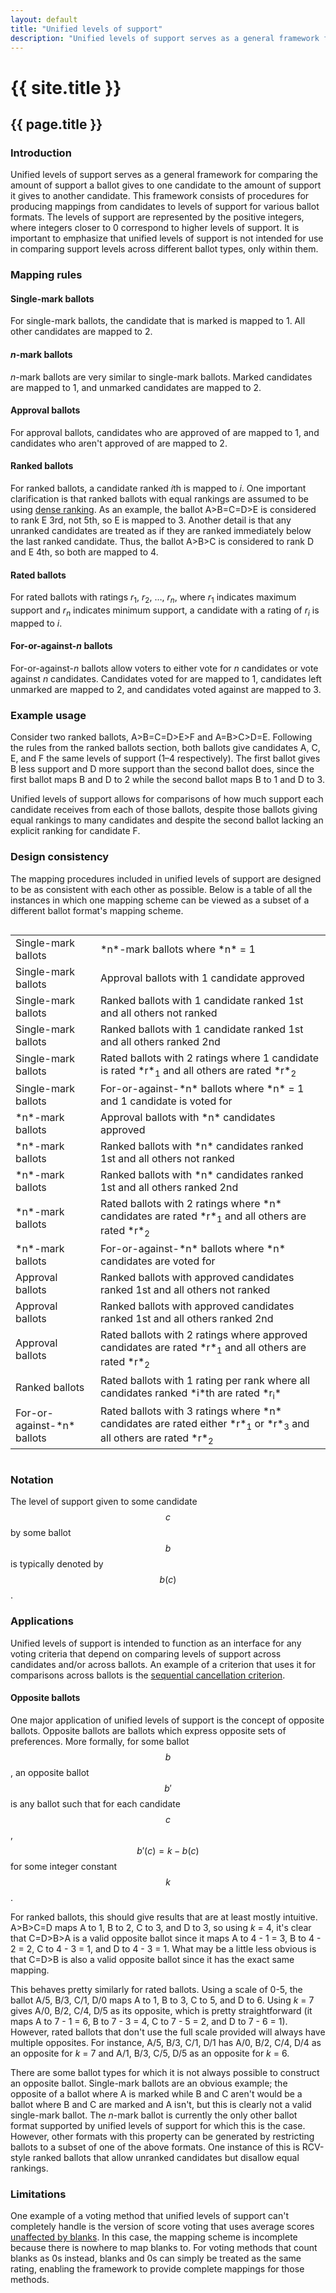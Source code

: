 ```yaml
---
layout: default
title: "Unified levels of support"
description: "Unified levels of support serves as a general framework for comparing the amounts of support that ballots give to candidates."
---
```

# {{ site.title }}
## {{ page.title }}
### Introduction

Unified levels of support serves as a general framework for comparing the amount of support a ballot gives to one candidate to the amount of support it gives to another candidate. This framework consists of procedures for producing mappings from candidates to levels of support for various ballot formats. The levels of support are represented by the positive integers, where integers closer to 0 correspond to higher levels of support. It is important to emphasize that unified levels of support is not intended for use in comparing support levels across different ballot types, only within them.

### Mapping rules

#### Single-mark ballots

For single-mark ballots, the candidate that is marked is mapped to 1. All other candidates are mapped to 2.

#### *n*-mark ballots

*n*-mark ballots are very similar to single-mark ballots. Marked candidates are mapped to 1, and unmarked candidates are mapped to 2.

#### Approval ballots

For approval ballots, candidates who are approved of are mapped to 1, and candidates who aren't approved of are mapped to 2.

#### Ranked ballots

For ranked ballots, a candidate ranked *i*th is mapped to *i*. One important clarification is that ranked ballots with equal rankings are assumed to be using [dense ranking](https://en.wikipedia.org/wiki/Ranking#Dense_ranking_%28%221223%22_ranking%29). As an example, the ballot A>B=C=D>E is considered to rank E 3rd, not 5th, so E is mapped to 3. Another detail is that any unranked candidates are treated as if they are ranked immediately below the last ranked candidate. Thus, the ballot A>B>C is considered to rank D and E 4th, so both are mapped to 4.

#### Rated ballots

For rated ballots with ratings *r*<sub>1</sub>, *r*<sub>2</sub>, …, *r<sub>n</sub>*, where *r*<sub>1</sub> indicates maximum support and *r<sub>n</sub>* indicates minimum support, a candidate with a rating of *r<sub>i</sub>* is mapped to *i*.

#### For-or-against-*n* ballots

For-or-against-*n* ballots allow voters to either vote for *n* candidates or vote against *n* candidates. Candidates voted for are mapped to 1, candidates left unmarked are mapped to 2, and candidates voted against are mapped to 3.

### Example usage

Consider two ranked ballots, A>B=C=D>E>F and A=B>C>D=E. Following the rules from the ranked ballots section, both ballots give candidates A, C, E, and F the same levels of support (1–4 respectively). The first ballot gives B less support and D more support than the second ballot does, since the first ballot maps B and D to 2 while the second ballot maps B to 1 and D to 3.

Unified levels of support allows for comparisons of how much support each candidate receives from each of those ballots, despite those ballots giving equal rankings to many candidates and despite the second ballot lacking an explicit ranking for candidate F.

### Design consistency

The mapping procedures included in unified levels of support are designed to be as consistent with each other as possible. Below is a table of all the instances in which one mapping scheme can be viewed as a subset of a different ballot format's mapping scheme.

<div style="overflow-x:auto;">
  <table>
    <tbody>
      <tr>
        <td>Single-mark ballots</td>
        <td markdown="span">*n*-mark ballots where *n* = 1</td>
      </tr>
      <tr>
        <td>Single-mark ballots</td>
		<td>Approval ballots with 1 candidate approved</td>
      </tr>
	  <tr>
        <td>Single-mark ballots</td>
		<td>Ranked ballots with 1 candidate ranked 1st and all others not ranked</td>
      </tr>
	  <tr>
        <td>Single-mark ballots</td>
		<td>Ranked ballots with 1 candidate ranked 1st and all others ranked 2nd</td>
      </tr>
	  <tr>
        <td>Single-mark ballots</td>
		<td markdown="span">Rated ballots with 2 ratings where 1 candidate is rated *r*<sub>1</sub> and all others are rated *r*<sub>2</sub></td>
      </tr>
	  <tr>
        <td>Single-mark ballots</td>
		<td markdown="span">For-or-against-*n* ballots where *n* = 1 and 1 candidate is voted for</td>
      </tr>
	  <tr>
        <td markdown="span">*n*-mark ballots</td>
		<td markdown="span">Approval ballots with *n* candidates approved</td>
      </tr>
	  <tr>
        <td markdown="span">*n*-mark ballots</td>
		<td markdown="span">Ranked ballots with *n* candidates ranked 1st and all others not ranked</td>
      </tr>
	  <tr>
        <td markdown="span">*n*-mark ballots</td>
		<td markdown="span">Ranked ballots with *n* candidates ranked 1st and all others ranked 2nd</td>
      </tr>
	  <tr>
        <td markdown="span">*n*-mark ballots</td>
		<td markdown="span">Rated ballots with 2 ratings where *n* candidates are rated *r*<sub>1</sub> and all others are rated *r*<sub>2</sub></td>
      </tr>
	  <tr>
        <td markdown="span">*n*-mark ballots</td>
		<td markdown="span">For-or-against-*n* ballots where *n* candidates are voted for</td>
      </tr>
	  <tr>
        <td>Approval ballots</td>
		<td>Ranked ballots with approved candidates ranked 1st and all others not ranked</td>
      </tr>
	  <tr>
        <td>Approval ballots</td>
		<td>Ranked ballots with approved candidates ranked 1st and all others ranked 2nd</td>
      </tr>
	  <tr>
        <td>Approval ballots</td>
		<td markdown="span">Rated ballots with 2 ratings where approved candidates are rated *r*<sub>1</sub> and all others are rated *r*<sub>2</sub></td>
      </tr>
	  <tr>
        <td>Ranked ballots</td>
		<td markdown="span">Rated ballots with 1 rating per rank where all candidates ranked *i*th are rated *r<sub>i</sub>*</td>
      </tr>
	  <tr>
        <td markdown="span">For-or-against-*n* ballots</td>
		<td markdown="span">Rated ballots with 3 ratings where *n* candidates are rated either *r*<sub>1</sub> or *r*<sub>3</sub> and all others are rated *r*<sub>2</sub></td>
      </tr>
    </tbody>
  </table>
</div>

### Notation

The level of support given to some candidate $$c$$ by some ballot $$b$$ is typically denoted by $$b(c)$$.

### Applications

Unified levels of support is intended to function as an interface for any voting criteria that depend on comparing levels of support across candidates and/or across ballots. An example of a criterion that uses it for comparisons across ballots is the [sequential cancellation criterion](/miscellaneous/voting-theory/sequential-cancellation-criterion).

#### Opposite ballots

One major application of unified levels of support is the concept of opposite ballots. Opposite ballots are ballots which express opposite sets of preferences. More formally, for some ballot $$b$$, an opposite ballot $$b'$$ is any ballot such that for each candidate $$c$$, $$b'(c) = k - b(c)$$ for some integer constant $$k$$.

For ranked ballots, this should give results that are at least mostly intuitive. A>B>C=D maps A to 1, B to 2, C to 3, and D to 3, so using *k* = 4, it's clear that C=D>B>A is a valid opposite ballot since it maps A to 4 - 1 = 3, B to 4 - 2 = 2, C to 4 - 3 = 1, and D to 4 - 3 = 1. What may be a little less obvious is that C=D>B is also a valid opposite ballot since it has the exact same mapping.

This behaves pretty similarly for rated ballots. Using a scale of 0-5, the ballot A/5, B/3, C/1, D/0 maps A to 1, B to 3, C to 5, and D to 6. Using *k* = 7 gives A/0, B/2, C/4, D/5 as its opposite, which is pretty straightforward (it maps A to 7 - 1 = 6, B to 7 - 3 = 4, C to 7 - 5 = 2, and D to 7 - 6 = 1). However, rated ballots that don't use the full scale provided will always have multiple opposites. For instance, A/5, B/3, C/1, D/1 has A/0, B/2, C/4, D/4 as an opposite for *k* = 7 and A/1, B/3, C/5, D/5 as an opposite for *k* = 6.

There are some ballot types for which it is not always possible to construct an opposite ballot. Single-mark ballots are an obvious example; the opposite of a ballot where A is marked while B and C aren't would be a ballot where B and C are marked and A isn't, but this is clearly not a valid single-mark ballot. The *n*-mark ballot is currently the only other ballot format supported by unified levels of support for which this is the case. However, other formats with this property can be generated by restricting ballots to a subset of one of the above formats. One instance of this is RCV-style ranked ballots that allow unranked candidates but disallow equal rankings.

### Limitations

One example of a voting method that unified levels of support can't completely handle is the version of score voting that uses average scores [unaffected by blanks](https://rangevoting.org/Blanks.html). In this case, the mapping scheme is incomplete because there is nowhere to map blanks to. For voting methods that count blanks as 0s instead, blanks and 0s can simply be treated as the same rating, enabling the framework to provide complete mappings for those methods.